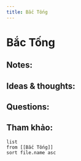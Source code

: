 ```yaml
---
title: Bắc Tống
---
```

# Bắc Tống

## Notes:


## Ideas & thoughts:

## Questions:


## Tham khảo:
```dataview
list
from [[Bắc Tống]]
sort file.name asc
```